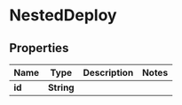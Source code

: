 

# NestedDeploy


## Properties

Name | Type | Description | Notes
------------ | ------------- | ------------- | -------------
**id** | **String** |  | 



